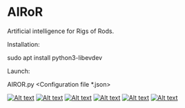 # AIRoR

Artificial intelligence for Rigs of Rods.

Installation:

sudo apt install python3-libevdev

Launch:

AIROR.py <ROR binary> <Configuration file *.json>

[![Alt text](https://img.youtube.com/vi/0hLCNnHGVuE/0.jpg)](https://www.youtube.com/watch?v=aMN4Cwb4-aM)
[![Alt text](https://img.youtube.com/vi/HcD49R8QUTQ/0.jpg)](https://www.youtube.com/watch?v=aMN4Cwb4-aM)
[![Alt text](https://img.youtube.com/vi/sramHCOtX9w/0.jpg)](https://www.youtube.com/watch?v=aMN4Cwb4-aM)
[![Alt text](https://img.youtube.com/vi/q9ADYzweECk/0.jpg)](https://www.youtube.com/watch?v=aMN4Cwb4-aM)
[![Alt text](https://img.youtube.com/vi/PWisOUZRwDI/0.jpg)](https://www.youtube.com/watch?v=aMN4Cwb4-aM)
[![Alt text](https://img.youtube.com/vi/MAH0qF0hvuY/0.jpg)](https://www.youtube.com/watch?v=aMN4Cwb4-aM)


